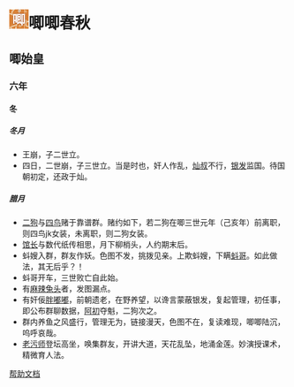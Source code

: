 # <img src="pictures/jiji.JPG"  height="35" width="35">唧唧春秋
## 唧始皇
### 六年
#### 冬
##### *冬月*
- 王崩，子二世立。<br>
- 四日，二世崩，子三世立。当是时也，奸人作乱，[灿叔](members/xiaoc.md)不行，[银发](members/yinfa.md)监国。待国朝初定，还政于灿。<br>
##### *腊月*
- [二狗](members/ergou.md)与[四鸟](members/siniao.md)赌于靠谱群。赌约如下，若二狗在唧三世元年（己亥年）前离职，则四鸟jk女装，未离职，则二狗女装。<br>
- [馆长](members/guanzhang.md)与数代纸传相思，月下柳梢头，人约期末后。<br>
- 蚪嫂入群，群友作妖。色图不发，挑拨见亲。上欺蚪嫂，下瞒[蚪哥](members/kedou.md)。如此做法，其无后乎？！<br>
- 蚪哥开车，三世败亡自此始。<br>
- 有[麻辣兔头](members/matou.md)者，发图漏点。<br>
- 有奸佞[胖嘟嘟](members/pdd.md)，前朝遗老，在野养望，以谗言蒙蔽银发，复起管理，初任事，即公布群聊数据，[阿初](members/achu.md)夺魁，二狗次之。<br>
- 群内养鱼之风盛行，管理无为，链接漫天，色图不在，复读难现，唧唧陆沉，呜呼哀哉。<br>
- [老污师](members/laowushi.md)登坛高坐，唤集群友，开讲大道，天花乱坠，地涌金莲。妙演授课术，精微育人法。

<footer><a href="help.md" target="_blank">帮助文档</a></footer>

